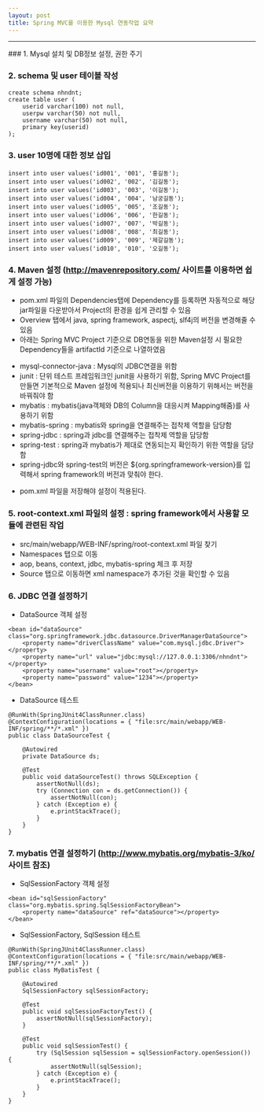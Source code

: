 ```yaml
---
layout: post
title: Spring MVC를 이용한 Mysql 연동작업 요약
---
```

<hr>
### 1. Mysql 설치 및 DB정보 설정, 권한 주기

### 2. schema 및 user 테이블 작성
```mysql
create schema nhndnt;
create table user (
	userid varchar(100) not null,
	userpw varchar(50) not null,
	username varchar(50) not null,
	primary key(userid)
);
```

### 3. user 10명에 대한 정보 삽입
```mysql
insert into user values('id001', '001', '홍길동');
insert into user values('id002', '002', '김길동');
insert into user values('id003', '003', '이길동');
insert into user values('id004', '004', '남궁길동');
insert into user values('id005', '005', '조길동');
insert into user values('id006', '006', '한길동');
insert into user values('id007', '007', '박길동');
insert into user values('id008', '008', '최길동');
insert into user values('id009', '009', '제갈길동');
insert into user values('id010', '010', '오길동');
```

### 4. Maven 설정 (http://mavenrepository.com/ 사이트를 이용하면 쉽게 설정 가능)
* pom.xml 파일의 Dependencies탭에 Dependency를 등록하면 자동적으로 해당 jar파일을 다운받아서 Project의 환경을 쉽게 관리할 수 있음
* Overview 탭에서 java, spring framework, aspectj, slf4j의 버전을 변경해줄 수 있음
* 아래는 Spring MVC Project 기준으로 DB연동을 위한 Maven설정 시 필요한 Dependency들을 artifactId 기준으로 나열하였음
- mysql-connector-java : Mysql의 JDBC연결을 위함
- junit : 단위 테스트 프레임워크인 junit을 사용하기 위함, Spring MVC Project를 만들면 기본적으로 Maven 설정에 적용되나 최신버전을 이용하기 위해서는 버전을 바꿔줘야 함
- mybatis : mybatis(java객체와 DB의 Column을 대응시켜 Mapping해줌)를 사용하기 위함
- mybatis-spring : mybatis와 spring을 연결해주는 접착제 역할을 담당함
- spring-jdbc : spring과 jdbc를 연결해주는 접착제 역할을 담당함
- spring-test : spring과 mybatis가 제대로 연동되는지 확인하기 위한 역할을 담당함
- spring-jdbc와 spring-test의 버전은 ${org.springframework-version}를 입력해서 spring framework의 버전과 맞춰야 한다.
* pom.xml 파일을 저장해야 설정이 적용된다.

### 5. root-context.xml 파일의 설정 : spring framework에서 사용할 모듈에 관련된 작업
* src/main/webapp/WEB-INF/spring/root-context.xml 파일 찾기
* Namespaces 탭으로 이동
* aop, beans, context, jdbc, mybatis-spring 체크 후 저장
* Source 탭으로 이동하면 xml namespace가 추가된 것을 확인할 수 있음

### 6. JDBC 연결 설정하기
* DataSource 객체 설정

```
<bean id="dataSource" class="org.springframework.jdbc.datasource.DriverManagerDataSource">
	<property name="driverClassName" value="com.mysql.jdbc.Driver"></property>
	<property name="url" value="jdbc:mysql://127.0.0.1:3306/nhndnt"></property>
	<property name="username" value="root"></property>
	<property name="password" value="1234"></property>
</bean>
```

* DataSource 테스트

```
@RunWith(SpringJUnit4ClassRunner.class)
@ContextConfiguration(locations = { "file:src/main/webapp/WEB-INF/spring/**/*.xml" })
public class DataSourceTest {

	@Autowired
	private DataSource ds;

	@Test
	public void dataSourceTest() throws SQLException {
		assertNotNull(ds);
		try (Connection con = ds.getConnection()) {
			assertNotNull(con);
		} catch (Exception e) {
			e.printStackTrace();
		}
	}
}
```

### 7. mybatis 연결 설정하기 (http://www.mybatis.org/mybatis-3/ko/ 사이트 참조)
* SqlSessionFactory 객체 설정

```
<bean id="sqlSessionFactory" class="org.mybatis.spring.SqlSessionFactoryBean">
	<property name="dataSource" ref="dataSource"></property>
</bean>
```

* SqlSessionFactory, SqlSession 테스트

```
@RunWith(SpringJUnit4ClassRunner.class)
@ContextConfiguration(locations = { "file:src/main/webapp/WEB-INF/spring/**/*.xml" })
public class MyBatisTest {
	
	@Autowired
	SqlSessionFactory sqlSessionFactory;

	@Test
	public void sqlSessionFactoryTest() {
		assertNotNull(sqlSessionFactory);
	}

	@Test
	public void sqlSessionTest() {
		try (SqlSession sqlSession = sqlSessionFactory.openSession()) {
			assertNotNull(sqlSession);
		} catch (Exception e) {
			e.printStackTrace();
		}
	}
}
```
